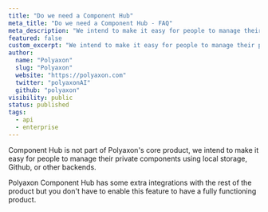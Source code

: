 ```yaml
---
title: "Do we need a Component Hub"
meta_title: "Do we need a Component Hub - FAQ"
meta_description: "We intend to make it easy for people to manage their private components using local storage, Github, or other backends."
featured: false
custom_excerpt: "We intend to make it easy for people to manage their private components using local storage, Github, or other backends."
author:
  name: "Polyaxon"
  slug: "Polyaxon"
  website: "https://polyaxon.com"
  twitter: "polyaxonAI"
  github: "polyaxon"
visibility: public
status: published
tags:
  - api
  - enterprise
---
```


Component Hub is not part of Polyaxon's core product, we intend to make it easy for people to manage their private components using local storage, Github, or other backends.

Polyaxon Component Hub has some extra integrations with the rest of the product but you don't have to enable this feature to have a fully functioning product.
